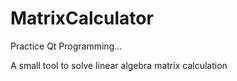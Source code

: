 # MatrixCalculator

Practice Qt Programming...

A small tool to solve linear algebra matrix calculation
